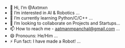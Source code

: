 - 👋 Hi, I’m @Axtmxn
- 👀 I’m interested in AI & Robotics ...
- 🌱 I’m currently learning Python/C/C++ ...
- 💞️ I’m looking to collaborate on Projects and Startups...
- 📫 How to reach me - aatmanmpanchal@gmail.com ...
- 😄 Pronouns: He/Him ...
- ⚡ Fun fact: I have made a Robot! ...

<!---
Axtmxn/Axtmxn is a ✨ special ✨ repository because its `README.md` (this file) appears on your GitHub profile.
You can click the Preview link to take a look at your changes.
--->
